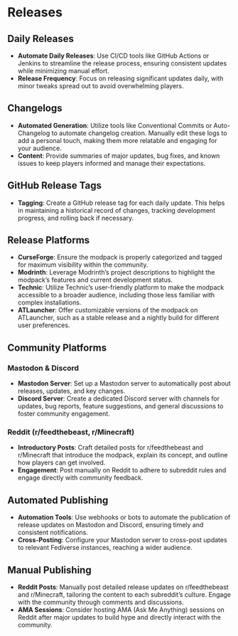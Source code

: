 # Releases

## Daily Releases

- **Automate Daily Releases**: Use CI/CD tools like GitHub Actions or Jenkins to streamline the release process, ensuring consistent updates while minimizing manual effort.
- **Release Frequency**: Focus on releasing significant updates daily, with minor tweaks spread out to avoid overwhelming players.

## Changelogs

- **Automated Generation**: Utilize tools like Conventional Commits or Auto-Changelog to automate changelog creation. Manually edit these logs to add a personal touch, making them more relatable and engaging for your audience.
- **Content**: Provide summaries of major updates, bug fixes, and known issues to keep players informed and manage their expectations.

## GitHub Release Tags

- **Tagging**: Create a GitHub release tag for each daily update. This helps in maintaining a historical record of changes, tracking development progress, and rolling back if necessary.

## Release Platforms

- **CurseForge**: Ensure the modpack is properly categorized and tagged for maximum visibility within the community.
- **Modrinth**: Leverage Modrinth’s project descriptions to highlight the modpack’s features and current development status.
- **Technic**: Utilize Technic’s user-friendly platform to make the modpack accessible to a broader audience, including those less familiar with complex installations.
- **ATLauncher**: Offer customizable versions of the modpack on ATLauncher, such as a stable release and a nightly build for different user preferences.

## Community Platforms

### Mastodon & Discord

- **Mastodon Server**: Set up a Mastodon server to automatically post about releases, updates, and key changes.
- **Discord Server**: Create a dedicated Discord server with channels for updates, bug reports, feature suggestions, and general discussions to foster community engagement.

### Reddit (r/feedthebeast, r/Minecraft)

- **Introductory Posts**: Craft detailed posts for r/feedthebeast and r/Minecraft that introduce the modpack, explain its concept, and outline how players can get involved.
- **Engagement**: Post manually on Reddit to adhere to subreddit rules and engage directly with community feedback.

## Automated Publishing

- **Automation Tools**: Use webhooks or bots to automate the publication of release updates on Mastodon and Discord, ensuring timely and consistent notifications.
- **Cross-Posting**: Configure your Mastodon server to cross-post updates to relevant Fediverse instances, reaching a wider audience.

## Manual Publishing

- **Reddit Posts**: Manually post detailed release updates on r/feedthebeast and r/Minecraft, tailoring the content to each subreddit’s culture. Engage with the community through comments and discussions.
- **AMA Sessions**: Consider hosting AMA (Ask Me Anything) sessions on Reddit after major updates to build hype and directly interact with the community.
